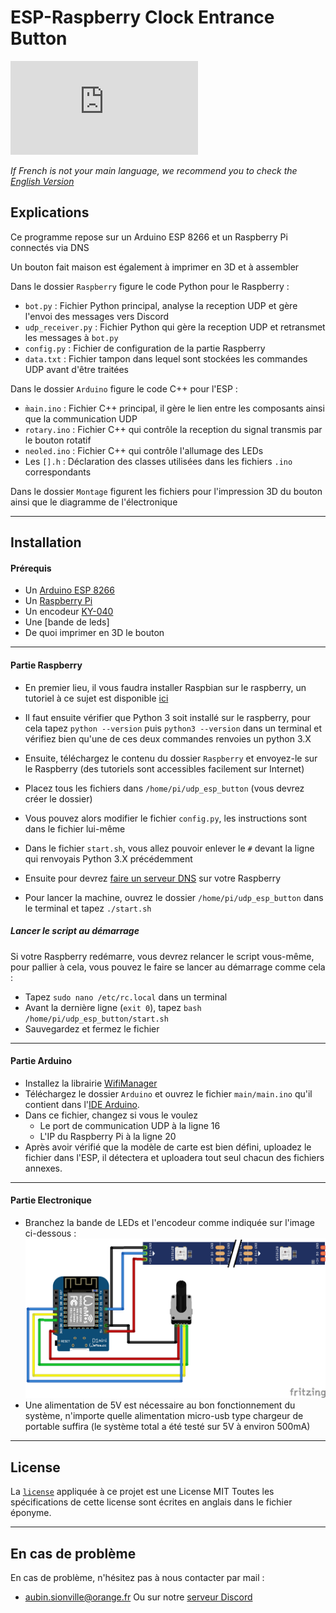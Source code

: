 ESP-Raspberry Clock Entrance Button
===================================

[![N|Solid](https://www.lab-ouest.org/tiki-download_file.php?fileId=141&display)](https://www.lab-ouest.org/)

*If French is not your main language, we recommend you to check the [English Version](README_en.md)*

Explications
------------
Ce programme repose sur un Arduino ESP 8266 et un Raspberry Pi connectés via DNS

Un bouton fait maison est également à imprimer en 3D et à assembler

Dans le dossier `Raspberry` figure le code Python pour le Raspberry :
- `bot.py` : Fichier Python principal, analyse la reception UDP et gère l'envoi des messages vers Discord
- `udp_receiver.py` : Fichier Python qui gère la reception UDP et retransmet les messages à `bot.py`
- `config.py` : Fichier de configuration de la partie Raspberry
- `data.txt` : Fichier tampon dans lequel sont stockées les commandes UDP avant d'être traitées

Dans le dossier `Arduino` figure le code C++ pour l'ESP :
- `m̀ain.ino` : Fichier C++ principal, il gère le lien entre les composants ainsi que la communication UDP
- `rotary.ino` : Fichier C++ qui contrôle la reception du signal transmis par le bouton rotatif
- `neoled.ino` : Fichier C++ qui contrôle l'allumage des LEDs
- Les `[].h` : Déclaration des classes utilisées dans les fichiers `.ino` correspondants

Dans le dossier `Montage` figurent les fichiers pour l'impression 3D du bouton ainsi que le diagramme de l'électronique


---
Installation
------------
#### Prérequis

- Un [Arduino ESP 8266](https://www.banggood.com/Geekcreit-D1-Mini-NodeMcu-Lua-WIFI-ESP8266-Development-Board-Module-p-1044858.html?akmClientCountry=FR&p=RA18043558422201601Y&cur_warehouse=CN)
- Un [Raspberry Pi](https://www.amazon.fr/Raspberry-Pi-Official-Desktop-Starter/dp/B01CI5879A/)
- Un encodeur [KY-040](https://www.banggood.com/5Pcs-5V-KY-040-Rotary-Encoder-Module-AVR-PIC-p-951151.html?akmClientCountry=FR&p=RA18043558422201601Y&cur_warehouse=CN)
- Une [bande de leds]
- De quoi imprimer en 3D le bouton

---
#### Partie Raspberry

- En premier lieu, il vous faudra installer Raspbian sur le raspberry, un tutoriel à ce sujet est disponible [ici](https://www.raspberrypi-france.fr/guide/installer-raspbian-raspberry-pi/)

- Il faut ensuite vérifier que Python 3 soit installé sur le raspberry, pour cela tapez `python --version` puis `python3 --version` dans un terminal et vérifiez bien qu'une de ces deux commandes renvoies un python 3.X

- Ensuite, téléchargez le contenu du dossier `Raspberry` et envoyez-le sur le Raspberry (des tutoriels sont accessibles facilement sur Internet)
- Placez tous les fichiers dans `/home/pi/udp_esp_button` (vous devrez créer le dossier)

- Vous pouvez alors modifier le fichier `config.py`, les instructions sont dans le fichier lui-même
- Dans le fichier `start.sh`, vous allez pouvoir enlever le `#` devant la ligne qui renvoyais Python 3.X précédemment

- Ensuite pour devrez [faire un serveur DNS](https://www.ionos.fr/digitalguide/serveur/configuration/comment-creer-un-serveur-dns-a-partir-dun-raspberry-pi/) sur votre Raspberry

- Pour lancer la machine, ouvrez le dossier `/home/pi/udp_esp_button` dans le terminal et tapez `./start.sh`

##### Lancer le script au démarrage

Si votre Raspberry redémarre, vous devrez relancer le script vous-même, pour pallier à cela, vous pouvez le faire se lancer au démarrage comme cela :
- Tapez `sudo nano /etc/rc.local` dans un terminal
- Avant la dernière ligne (`exit 0`), tapez `bash /home/pi/udp_esp_button/start.sh`
- Sauvegardez et fermez le fichier

---
#### Partie Arduino

- Installez la librairie [WifiManager](https://github.com/tzapu/WiFiManager)
- Téléchargez le dossier `Arduino` et ouvrez le fichier `main/main.ino` qu'il contient dans l'[IDE Arduino](https://www.arduino.cc/en/Main/Software).
- Dans ce fichier, changez si vous le voulez 
    - Le port de communication UDP à la ligne 16
    - L'IP du Raspberry Pi à la ligne 20
- Après avoir vérifié que la modèle de carte est bien défini, uploadez le fichier dans l'ESP, il détectera et uploadera tout seul chacun des fichiers annexes.
---
#### Partie Electronique
 - Branchez la bande de LEDs et l'encodeur comme indiquée sur l'image ci-dessous : 
 ![`Montage/schema.png`](Montage/schema.png "Schéma Electronique")
 - Une alimentation de 5V est nécessaire au bon fonctionnement du système, n'importe quelle alimentation micro-usb type chargeur de portable suffira (le système total a été testé sur 5V à environ 500mA)

---
License
------

La [`license`](LICENSE.md) appliquée à ce projet est une License MIT
Toutes les spécifications de cette license sont écrites en anglais dans le fichier éponyme.

---
En cas de problème
------------------
En cas de problème, n'hésitez pas à nous contacter par mail :
- aubin.sionville@orange.fr
Ou sur notre [serveur Discord](https://discord.gg/fvUzJbk)
